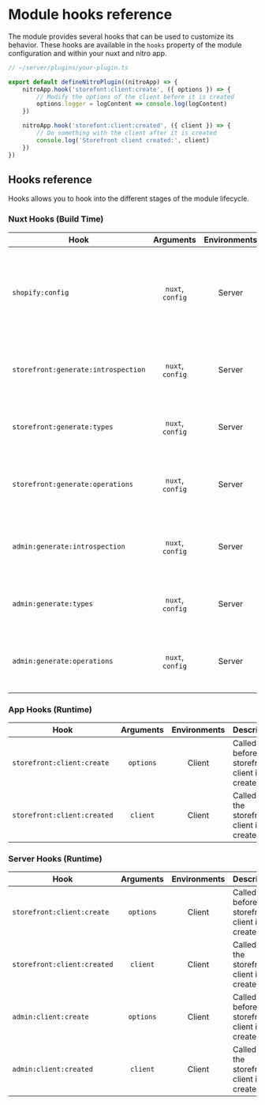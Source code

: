 # Module hooks reference

The module provides several hooks that can be used to customize its behavior. These hooks are available in the `hooks` property of the module configuration and within your nuxt and nitro app.

```ts
// ~/server/plugins/your-plugin.ts

export default defineNitroPlugin((nitroApp) => {
    nitroApp.hook('storefont:client:create', ({ options }) => {
        // Modify the options of the client before it is created
        options.logger = logContent => console.log(logContent)
    })

    nitroApp.hook('storefont:client:created', ({ client }) => {
        // Do something with the client after it is created
        console.log('Storefront client created:', client)
    })
})
```

## Hooks reference

Hooks allows you to hook into the different stages of the module lifecycle.

### Nuxt Hooks (Build Time)

| Hook                                | Arguments        | Environments | Description                                                                 |
| ----------------------------------- | :--------------: | :----------: | --------------------------------------------------------------------------- |
| `shopify:config`                    | `nuxt`, `config` | Server       | Called before the parsed module config is persisted into the runtime config |
| `storefront:generate:introspection` | `nuxt`, `config` | Server       | Called before the storefront introspection schema is generated              |
| `storefront:generate:types`         | `nuxt`, `config` | Server       | Called before the storefront types are generated                            |
| `storefront:generate:operations`    | `nuxt`, `config` | Server       | Called before the storefront operations are generated                       |
| `admin:generate:introspection`      | `nuxt`, `config` | Server       | Called before the admin introspection schema is generated                   |
| `admin:generate:types`              | `nuxt`, `config` | Server       | Called before the admin types are generated                                 |
| `admin:generate:operations`         | `nuxt`, `config` | Server       | Called before the admin operations are generated                            |

### App Hooks (Runtime)

| Hook                        | Arguments | Environments | Description                                    |
| --------------------------- | :-------: | :----------: | ---------------------------------------------- |
| `storefront:client:create`  | `options` | Client       | Called before the storefront client is created |
| `storefront:client:created` | `client`  | Client       | Called after the storefront client is created  |

### Server Hooks (Runtime)

| Hook                        | Arguments | Environments | Description                                    |
| --------------------------- | :-------: | :----------: | ---------------------------------------------- |
| `storefront:client:create`  | `options` | Client       | Called before the storefront client is created |
| `storefront:client:created` | `client`  | Client       | Called after the storefront client is created  |
| `admin:client:create`       | `options` | Client       | Called before the storefront client is created |
| `admin:client:created`      | `client`  | Client       | Called after the storefront client is created  |
